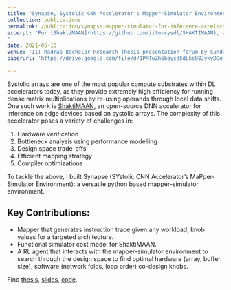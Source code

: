 ```yaml
---
title: "Synapse, Systolic CNN Accelerator’s Mapper-Simulator Environment"
collection: publications
permalink: /publication/synapse-mapper-simulator-for-inference-accelerator
excerpt: "For [ShaktiMAAN](https://github.com/iitm-sysdl/SHAKTIMAAN), an open-source **systolic inference accelerator** effort at [RISE](https://shakti.org.in/) lab, I designed a python compiler that schedules instructions given network, architecture configuration, and an event-driven, analytical, data-flow accurate simulator. This infrastructure helped address challenges in hardware verification, bottleneck analysis, design-space trade-offs, and **compiler optimization** for our accelerator. Further, **Deep Reinforcement Learning agents** (using PPO optimization algorithm) were used along with mapper-simulator to evaluate and explore the design space (tunable hardware/software knobs like buffer-size, loop-order, etc.) of our hardware to map DL networks **∼10%** more efficiently than existing heuristics on our hardware. Find [slides](https://drive.google.com/file/d/1NnDDXgM6h1zbRrv5gJUAIdI9pAYBtN9T/view?usp=sharing), [code](https://github.com/sundar7D0/Synapse).
"
date: 2021-06-10
venue: 'IIT Madras Bachelor Research Thesis presentation forum by Sundar Raman P'
paperurl: 'https://drive.google.com/file/d/1PMTwZhSbaysdSdLks98JykyDDe_itRQa/view?usp=sharing'

---
```



Systolic arrays are one of the most popular compute substrates within DL accelerators today, as they provide extremely high efficiency for running dense matrix multiplications by re-using operands through local data shifts. One such work is [ShaktiMAAN](https://github.com/iitm-sysdl/SHAKTIMAAN), an open-source DNN accelerator for inference on edge devices based on systolic arrays. The complexity of this accelerator poses a variety of challenges in:
1. Hardware verification
2. Bottleneck analysis using performance modelling
3. Design space trade-offs
4. Efficient mapping strategy
5. Compiler optimizations

To tackle the above, I built Synapse (SYstolic CNN Accelerator’s MaPper-Simulator Environment): a versatile python based mapper-simulator environment. 


## Key Contributions:

* Mapper that generates instruction trace given any workload, knob values for a targeted architecture.
* Functional simulator cost model for ShaktiMAAN.
* A RL agent that interacts with the mapper-simulator environment to search through the design space to find optimal hardware (array, buffer size), software (network folds, loop order) co-design knobs.

Find [thesis](https://drive.google.com/file/d/1PMTwZhSbaysdSdLks98JykyDDe_itRQa/view?usp=sharing), [slides](https://drive.google.com/file/d/1NnDDXgM6h1zbRrv5gJUAIdI9pAYBtN9T/view?usp=sharing), [code](https://github.com/sundar7D0/Synapse).
